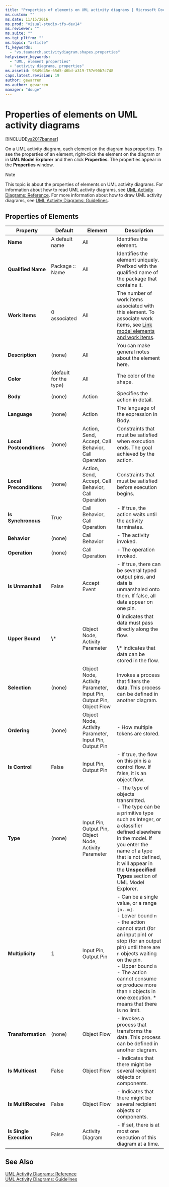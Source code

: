 ```yaml
---
title: "Properties of elements on UML activity diagrams | Microsoft Docs"
ms.custom: ""
ms.date: 11/15/2016
ms.prod: "visual-studio-tfs-dev14"
ms.reviewer: ""
ms.suite: ""
ms.tgt_pltfrm: ""
ms.topic: "article"
f1_keywords: 
  - "vs.teamarch.activitydiagram.shapes.properties"
helpviewer_keywords: 
  - "UML, element properties"
  - "activity diagrams, properties"
ms.assetid: 9849d45e-65d5-46bd-a319-757e90b7c748
caps.latest.revision: 19
author: gewarren
ms.author: gewarren
manager: "douge"
---
```

# Properties of elements on UML activity diagrams
[!INCLUDE[vs2017banner](../includes/vs2017banner.md)]

On a UML activity diagram, each element on the diagram has properties. To see the properties of an element, right-click the element on the diagram or in **UML Model Explorer** and then click **Properties**. The properties appear in the **Properties** window.  
  
> [!NOTE]
>  This topic is about the properties of elements on UML activity diagrams. For information about how to read UML activity diagrams, see [UML Activity Diagrams: Reference](../modeling/uml-activity-diagrams-reference.md). For more information about how to draw UML activity diagrams, see [UML Activity Diagrams: Guidelines](../modeling/uml-activity-diagrams-guidelines.md).  
  
## Properties of Elements  
  
|         Property         |        Default         |                               Element                               |                                                                                                                                                                Description                                                                                                                                                                 |
|--------------------------|------------------------|---------------------------------------------------------------------|--------------------------------------------------------------------------------------------------------------------------------------------------------------------------------------------------------------------------------------------------------------------------------------------------------------------------------------------|
|         **Name**         |     A default name     |                                 All                                 |                                                                                                                                                          Identifies the element.                                                                                                                                                           |
|    **Qualified Name**    |    Package :: Name     |                                 All                                 |                                                                                                                     Identifies the element uniquely. Prefixed with the qualified name of the package that contains it.                                                                                                                     |
|      **Work Items**      |      0 associated      |                                 All                                 |                                                                                The number of work items associated with this element. To associate work items, see [Link model elements and work items](../modeling/link-model-elements-and-work-items.md).                                                                                |
|     **Description**      |         (none)         |                                 All                                 |                                                                                                                                             You can make general notes about the element here.                                                                                                                                             |
|        **Color**         | (default for the type) |                                 All                                 |                                                                                                                                                          The color of the shape.                                                                                                                                                           |
|         **Body**         |         (none)         |                               Action                                |                                                                                                                                                      Specifies the action in detail.                                                                                                                                                       |
|       **Language**       |         (none)         |                               Action                                |                                                                                                                                                  The language of the expression in Body.                                                                                                                                                   |
| **Local Postconditions** |         (none)         |         Action, Send, Accept, Call Behavior, Call Operation         |                                                                                                                          Constraints that must be satisfied when execution ends. The goal achieved by the action.                                                                                                                          |
| **Local Preconditions**  |         (none)         |         Action, Send, Accept, Call Behavior, Call Operation         |                                                                                                                                        Constraints that must be satisfied before execution begins.                                                                                                                                         |
|    **Is Synchronous**    |          True          |                    Call Behavior, Call Operation                    |                                                                                                                                        -   If true, the action waits until the activity terminates.                                                                                                                                        |
|       **Behavior**       |         (none)         |                            Call Behavior                            |                                                                                                                                                         -   The activity invoked.                                                                                                                                                          |
|      **Operation**       |         (none)         |                           Call Operation                            |                                                                                                                                                         -   The operation invoked.                                                                                                                                                         |
|    **Is Unmarshall**     |         False          |                            Accept Event                             |                                                                                                       -   If true, there can be several typed output pins, and data is unmarshaled onto them. If false, all data appear on one pin.                                                                                                        |
|     **Upper Bound**      |        **\\**\*        |                   Object Node, Activity Parameter                   |                                                                                                      **0** indicates that data must pass directly along the flow.<br /><br /> **\\**\* indicates that data can be stored in the flow.                                                                                                      |
|      **Selection**       |         (none)         | Object Node, Activity Parameter, Input Pin, Output Pin, Object Flow |                                                                                                                          Invokes a process that filters the data. This process can be defined in another diagram.                                                                                                                          |
|       **Ordering**       |         (none)         |       Object Node, Activity Parameter, Input Pin, Output Pin        |                                                                                                                                                    -   How multiple tokens are stored.                                                                                                                                                     |
|      **Is Control**      |         False          |                        Input Pin, Output Pin                        |                                                                                                                            -   If true, the flow on this pin is a control flow. If false, it is an object flow.                                                                                                                            |
|         **Type**         |         (none)         |       Input Pin, Output Pin, Object Node, Activity Parameter        |                              -   The type of objects transmitted.<br />-   The type can be a primitive type such as Integer, or a classifier defined elsewhere in the model. If you enter the name of a type that is not defined, it will appear in the **Unspecified Types** section of UML Model Explorer.                               |
|     **Multiplicity**     |           1            |                        Input Pin, Output Pin                        | -   Can be a single value, or a range `[n..m]`.<br />-   Lower bound `n` - the action cannot start (for an input pin) or stop (for an output pin) until there are `n` objects waiting on the pin.<br />-   Upper bound `m` - The action cannot consume or produce more than `m` objects in one execution. \* means that there is no limit. |
|    **Transformation**    |         (none)         |                             Object Flow                             |                                                                                                                      -   Invokes a process that transforms the data. This process can be defined in another diagram.                                                                                                                       |
|     **Is Multicast**     |         False          |                             Object Flow                             |                                                                                                                                 -   Indicates that there might be several recipient objects or components.                                                                                                                                 |
|   **Is MultiReceive**    |         False          |                             Object Flow                             |                                                                                                                                 -   Indicates that there might be several recipient objects or components.                                                                                                                                 |
| **Is Single Execution**  |         False          |                          Activity Diagram                           |                                                                                                                                   -   If set, there is at most one execution of this diagram at a time.                                                                                                                                    |
  
## See Also  
 [UML Activity Diagrams: Reference](../modeling/uml-activity-diagrams-reference.md)   
 [UML Activity Diagrams: Guidelines](../modeling/uml-activity-diagrams-guidelines.md)



